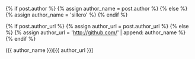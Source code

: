 {% if post.author %}
	{% assign author_name = post.author %}
{% else %}
	{% assign author_name = 'sillero' %}
{% endif %}

{% if post.author_url %}
	{% assign author_url = post.author_url %}
{% else %}
	{% assign author_url = 'http://github.com/' | append: author_name %}
{% endif %}

({{ author_name }})[{{ author_url }}]

